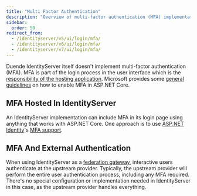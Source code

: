 ```yaml
---
title: "Multi Factor Authentication"
description: "Overview of multi-factor authentication (MFA) implementation options in IdentityServer, including using ASP.NET Core capabilities in the hosting application or relying on upstream providers in federation scenarios."
sidebar:
  order: 50
redirect_from:
  - /identityserver/v5/ui/login/mfa/
  - /identityserver/v6/ui/login/mfa/
  - /identityserver/v7/ui/login/mfa/
---
```


Duende IdentityServer itself doesn't implement multi-factor authentication (MFA). MFA is part of the login process in the user interface which is the [responsibility of the hosting application](/identityserver/ui/index.md). Microsoft provides some [general guidelines](https://learn.microsoft.com/en-us/aspnet/core/security/authentication/mfa) on how to enable MFA in ASP.NET Core.

## MFA Hosted In IdentityServer

An IdentityServer implementation can include MFA in its login page using anything that works with ASP.NET Core. One approach is to use [ASP.NET Identity](https://learn.microsoft.com/en-us/aspnet/core/security/authentication/identity)'s [MFA support](https://learn.microsoft.com/en-us/aspnet/core/security/authentication/identity-enable-qrcodes).

## MFA And External Authentication

When using IdentityServer as a [federation gateway](/identityserver/ui/federation.md), interactive users authenticate at the upstream provider. Typically, the upstream provider will perform the entire user authentication process, including any MFA required. There's no special configuration or implementation needed in IdentityServer in this case, as the upstream provider handles everything.
